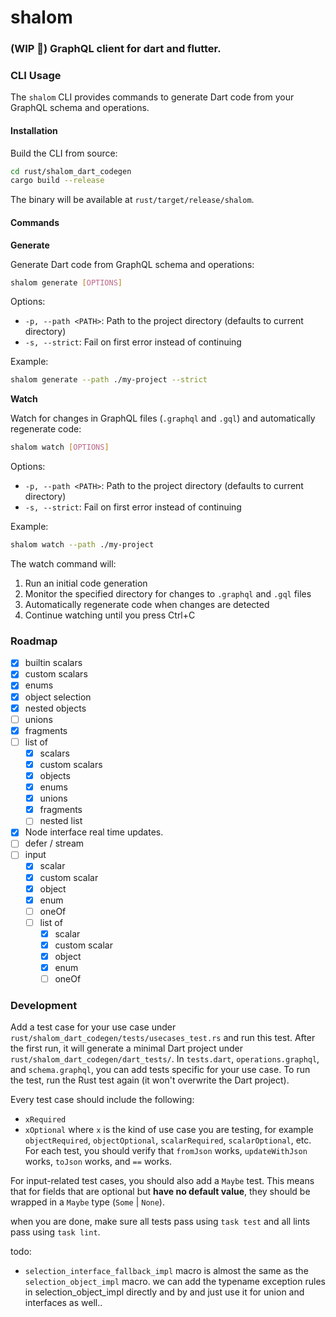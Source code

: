 # shalom

### (WIP 🚧) GraphQL client for dart and flutter.

### CLI Usage

The `shalom` CLI provides commands to generate Dart code from your GraphQL schema and operations.

#### Installation

Build the CLI from source:

```bash
cd rust/shalom_dart_codegen
cargo build --release
```

The binary will be available at `rust/target/release/shalom`.

#### Commands

**Generate**

Generate Dart code from GraphQL schema and operations:

```bash
shalom generate [OPTIONS]
```

Options:
- `-p, --path <PATH>`: Path to the project directory (defaults to current directory)
- `-s, --strict`: Fail on first error instead of continuing

Example:
```bash
shalom generate --path ./my-project --strict
```

**Watch**

Watch for changes in GraphQL files (`.graphql` and `.gql`) and automatically regenerate code:

```bash
shalom watch [OPTIONS]
```

Options:
- `-p, --path <PATH>`: Path to the project directory (defaults to current directory)
- `-s, --strict`: Fail on first error instead of continuing

Example:
```bash
shalom watch --path ./my-project
```

The watch command will:
1. Run an initial code generation
2. Monitor the specified directory for changes to `.graphql` and `.gql` files
3. Automatically regenerate code when changes are detected
4. Continue watching until you press Ctrl+C

### Roadmap

- [x] builtin scalars
- [x] custom scalars
- [x] enums
- [x] object selection
- [x] nested objects
- [ ] unions
- [x] fragments
- [ ] list of
    - [x] scalars
    - [x] custom scalars
    - [x] objects
    - [x] enums
    - [x] unions
    - [x] fragments
    - [ ] nested list
- [x] Node interface real time updates.
- [ ] defer / stream
- [ ] input
    - [x] scalar
    - [x] custom scalar
    - [x] object
    - [x] enum
    - [ ] oneOf
    - [ ] list of
        - [x] scalar
        - [x] custom scalar
        - [x] object
        - [x] enum
        - [ ] oneOf

### Development

Add a test case for your use case under `rust/shalom_dart_codegen/tests/usecases_test.rs` and run this test. After the first run, it will generate a minimal Dart project under `rust/shalom_dart_codegen/dart_tests/`. In `tests.dart`, `operations.graphql`, and `schema.graphql`, you can add tests specific for your use case. To run the test, run the Rust test again (it won't overwrite the Dart project).

Every test case should include the following:

- `xRequired`
- `xOptional`
  where `x` is the kind of use case you are testing, for example `objectRequired`, `objectOptional`, `scalarRequired`, `scalarOptional`, etc.
  For each test, you should verify that `fromJson` works, `updateWithJson` works, `toJson` works, and `==` works.

For input-related test cases, you should also add a `Maybe` test. This means that for fields that are optional but **have no default value**, they should be wrapped in a `Maybe` type (`Some` | `None`).

when you are done, make sure all tests pass using `task test` and all lints pass using `task lint`.


todo:

- `selection_interface_fallback_impl` macro is almost the same as the `selection_object_impl` macro. we can add the typename exception rules in selection_object_impl directly and by and just use it for union and interfaces as well..
